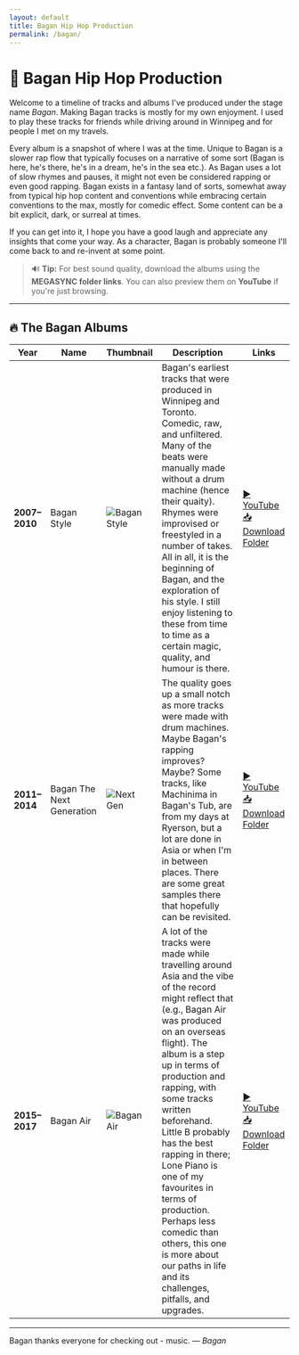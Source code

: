 ```yaml
---
layout: default
title: Bagan Hip Hop Production
permalink: /bagan/
---
```


# 🎤 Bagan Hip Hop Production

Welcome to a timeline of tracks and albums I've produced under the stage name *Bagan*. Making Bagan tracks is mostly for my own enjoyment. I used to play these tracks for friends while driving around in Winnipeg and for people I met on my travels.

Every album is a snapshot of where I was at the time. Unique to Bagan is a slower rap flow that typically focuses on a narrative of some sort (Bagan is here, he's there, he's in a dream, he's in the sea etc.). As Bagan uses a lot of slow rhymes and pauses, it might not even be considered rapping or even good rapping. Bagan exists in a fantasy land of sorts, somewhat away from typical hip hop content and conventions while embracing certain conventions to the max, mostly for comedic effect. Some content can be a bit explicit, dark, or surreal at times.  

If you can get into it, I hope you have a good laugh and appreciate any insights that come your way. As a character, Bagan is probably someone I'll come back to and re-invent at some point.   

> 🔊 **Tip:** For best sound quality, download the albums using the **MEGASYNC folder links**. You can also preview them on **YouTube** if you're just browsing.

---

## 🔥 The Bagan Albums

| Year | Name | Thumbnail | Description | Links |
|------|------|-----------|-------------|-------|
| **2007–2010** | Bagan Style | ![Bagan Style](https://via.placeholder.com/80x80.png?text=2007–2010) | Bagan's earliest tracks that were produced in Winnipeg and Toronto. Comedic, raw, and unfiltered. Many of the beats were manually made without a drum machine (hence their quaity). Rhymes were improvised or freestyled in a number of takes. All in all, it is the beginning of Bagan, and the exploration of his style. I still enjoy listening to these from time to time as a certain magic, quality, and humour is there. | <a href="https://youtu.be/AcSF6BUJC5g" target="_blank">▶️ YouTube</a><br><a href="https://mega.nz/folder/mtIxyC6Y#3fdqsJMIaipYeHryo3zGUA" target="_blank">📥 Download Folder</a> |
| **2011–2014** | Bagan The Next Generation | ![Next Gen](https://via.placeholder.com/80x80.png?text=2011–2014) | The quality goes up a small notch as more tracks were made with drum machines. Maybe Bagan's rapping improves? Maybe? Some tracks, like Machinima in Bagan's Tub, are from my days at Ryerson, but a lot are done in Asia or when I'm in between places. There are some great samples there that hopefully can be revisited. | <a href="https://youtu.be/DKIDSCJfZ3Y" target="_blank">▶️ YouTube</a><br><a href="https://mega.nz/folder/CowBzIJR#bll9vCV6hpiSqrcDXtU41g" target="_blank">📥 Download Folder</a> |
| **2015–2017** | Bagan Air | ![Bagan Air](https://via.placeholder.com/80x80.png?text=2015–2017) |  A lot of the tracks were made while travelling around Asia and the vibe of the record might reflect that (e.g., Bagan Air was produced on an overseas flight). The album is a step up in terms of production and rapping, with some tracks written beforehand. Little B probably has the best rapping in there; Lone Piano is one of my favourites in terms of production. Perhaps less comedic than others, this one is more about our paths in life and its challenges, pitfalls, and upgrades.  | <a href="https://youtu.be/LhQsktGmCoc" target="_blank">▶️ YouTube</a><br><a href="https://mega.nz/folder/Ct5kEBgC#B2MQI44h68D0sKd5hqB-dQ" target="_blank">📥 Download Folder</a> |

---

Bagan thanks everyone for checking out - music.
— *Bagan*
